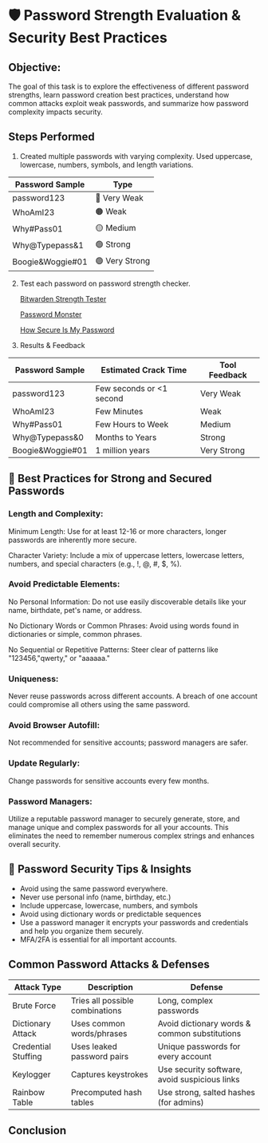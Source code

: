 # 🛡️ Password Strength Evaluation & Security Best Practices

## Objective:

The goal of this task is to explore the effectiveness of different password strengths, learn password creation best practices, understand how common attacks exploit weak passwords, and summarize how password complexity impacts security.

## Steps Performed 

1. Created multiple passwords with varying complexity.
   Used uppercase, lowercase, numbers, symbols, and length variations.

| Password Sample | Type |
| --- | --- |
| password123 | 🔴 Very Weak |
| WhoAmI23 | 🟠 Weak |
| Why#Pass01 | 🟡 Medium |
| Why@Typepass&1 | 🟢 Strong |
| Boogie&Woggie#01 | 🟢 Very Strong |


2. Test each password on password strength checker.

   [Bitwarden Strength Tester](https://bitwarden.com/password-strength/)
   
   [Password Monster](https://www.passwordmonster.com/)
   
   [How Secure Is My Password](https://www.security.org/how-secure-is-my-password/)
   
   
4. Results & Feedback

| Password Sample | Estimated Crack Time | Tool Feedback|
| --- | --- | --- |
| password123 | Few seconds or <1 second | Very Weak |
| WhoAmI23 | Few Minutes | Weak |
| Why#Pass01 | Few Hours to Week | Medium |
| Why@Typepass&0 | Months to Years | Strong |
| Boogie&Woggie#01 | 1 million years | Very Strong |

## 



## 🔐 Best Practices for Strong and Secured Passwords

### Length and Complexity:
   
Minimum Length: Use for at least 12-16 or more characters, longer passwords are inherently more secure.

Character Variety: Include a mix of uppercase letters, lowercase letters, numbers, and special characters (e.g., !, @, #, $, %). 

### Avoid Predictable Elements:
 
No Personal Information: Do not use easily discoverable details like your name, birthdate, pet's name, or address.

No Dictionary Words or Common Phrases: Avoid using words found in dictionaries or simple, common phrases.

No Sequential or Repetitive Patterns: Steer clear of patterns like "123456,"qwerty," or "aaaaaa."

### Uniqueness:

Never reuse passwords across different accounts. A breach of one account could compromise all others using the same password.

### Avoid Browser Autofill:

Not recommended for sensitive accounts; password managers are safer.

### Update Regularly: 

Change passwords for sensitive accounts every few months.

### Password Managers:

Utilize a reputable password manager to securely generate, store, and manage unique and complex passwords for all your accounts. 
This eliminates the need to remember numerous complex strings and enhances overall security.

## 🔐 Password Security Tips & Insights

- Avoid using the same password everywhere.
- Never use personal info (name, birthday, etc.)
- Include uppercase, lowercase, numbers, and symbols
- Avoid using dictionary words or predictable sequences
- Use a password manager it encrypts your passwords and credentials and help you organize them securely.
- MFA/2FA is essential for all important accounts.

## Common Password Attacks & Defenses

| Attack Type	| Description |	Defense |
| --- | --- | --- |
| Brute Force |	Tries all possible combinations	| Long, complex passwords |
| Dictionary Attack |	Uses common words/phrases |	Avoid dictionary words & common substitutions |
| Credential Stuffing |	Uses leaked password pairs | Unique passwords for every account |
| Keylogger	| Captures keystrokes |	Use security software, avoid suspicious links |
| Rainbow Table |	Precomputed hash tables	| Use strong, salted hashes (for admins) |

## Conclusion



